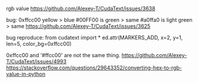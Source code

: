 rgb value https://github.com/Alexey-T/CudaText/issues/3638

bug: 0xffcc00 yellow > blue
#00FF00 is green > same
#a0ffa0 is light green > same
  https://github.com/Alexey-T/CudaText/issues/3625
  
bug reproduce:
from cudatext import *
ed.attr(MARKERS_ADD, x=2, y=1, len=5, color_bg=0xffcc00)

0xffcc00 and '#ffcc00' are not the same thing.
  https://github.com/Alexey-T/CudaText/issues/4993
https://stackoverflow.com/questions/29643352/converting-hex-to-rgb-value-in-python
